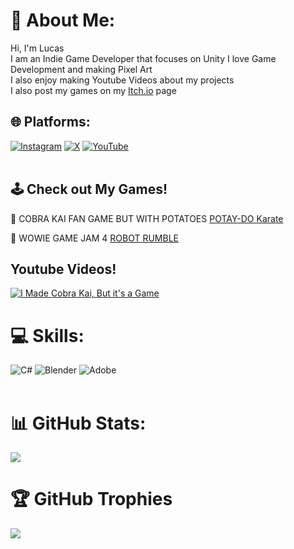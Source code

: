 # 💫 About Me:
Hi, I'm Lucas<br>
I am an Indie Game Developer that focuses on Unity
I love Game Development and making Pixel Art<br>
I also enjoy making Youtube Videos about my projects<br>
I also post my games on my [Itch.io](https://lucas-blizzard.itch.io) page


## 🌐 Platforms:
[![Instagram](https://img.shields.io/badge/Instagram-%23E4405F.svg?logo=Instagram&logoColor=white)](https://www.instagram.com/lucasblizzardyt/) 
[![X](https://img.shields.io/badge/X-black.svg?logo=X&logoColor=white)](https://x.com/https://twitter.com/LucasBlizzardYT)
[![YouTube](https://img.shields.io/badge/YouTube-%23FF0000.svg?logo=YouTube&logoColor=white)](https://www.youtube.com/channel/UCuuSetNKAQ6cylMhDm4Mc0A) 
<br/>
<br/>

## 🕹️ Check out My Games!

🥷 COBRA KAI FAN GAME BUT WITH POTATOES
[POTAY-DO Karate](https://lucas-blizzard.itch.io/potaydo-karate)


🤖 WOWIE GAME JAM 4
[ROBOT RUMBLE](https://lucas-blizzard.itch.io/robot-rumble)

<!-- How to Make a Video Thumbnail Link
<!-- Make sure to add a [![Title] and surrond template in ()

<!-- Template
<!--https://ytcards.demolab.com/?id=<video ID>&title=<video+title>&lang=en&timestamp=<video publish date in Unix time format>&background_color=%230d1117&title_color=%23ffffff&stats_color=%23dedede&max_title_lines=1&width=250&border_radius=5&duration=<video duration in seconds>"<video title>") -->

## Youtube Videos!
<!-- BEGIN YOUTUBE-CARDS -->
[![](https://ytcards.demolab.com/?id=V1yKOFHOGsA&t=3s&title=I+Made+Cobra+Kai,+But+it's+a+Game&lang=en&timestamp=1662793200&background_color=%230d1117&title_color=%23ffffff&stats_color=%23dedede&max_title_lines=1&width=250&border_radius=5&duration=<368> "I Made Cobra Kai, But it's a Game")](https://youtu.be/V1yKOFHOGsA)
<!-- END YOUTUBE-CARDS -->

# 💻 Skills:
![C#](https://img.shields.io/badge/c%23-%23239120.svg?style=for-the-badge&logo=csharp&logoColor=white) ![Blender](https://img.shields.io/badge/blender-%23F5792A.svg?style=for-the-badge&logo=blender&logoColor=white) ![Adobe](https://img.shields.io/badge/adobe-%23FF0000.svg?style=for-the-badge&logo=adobe&logoColor=white)
<br/>
<br/>

# 📊 GitHub Stats:
![](https://github-readme-stats.vercel.app/api?username=LucasBlizzard&theme=tokyonight&hide_border=false&include_all_commits=true&count_private=false)<br/>

# 🏆 GitHub Trophies
![](https://github-profile-trophy.vercel.app/?username=LucasBlizzard&theme=discord&no-frame=false&no-bg=true&margin-w=4)
